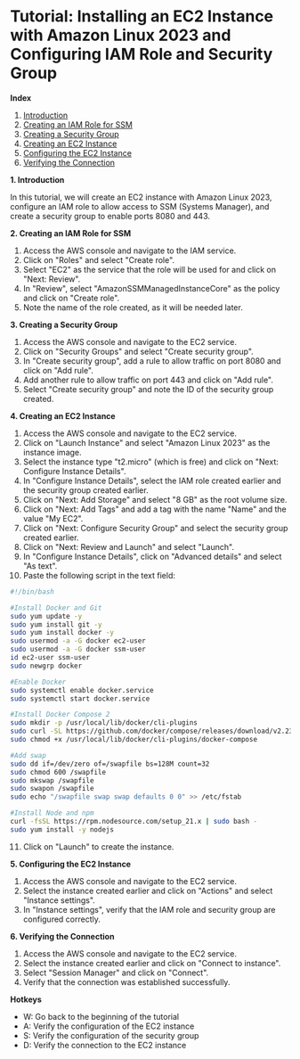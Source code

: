# Tutorial: Installing an EC2 Instance with Amazon Linux 2023 and Configuring IAM Role and Security Group

**Index**

1. [Introduction](#introduction)
2. [Creating an IAM Role for SSM](#creating-an-iam-role-for-ssm)
3. [Creating a Security Group](#creating-a-security-group)
4. [Creating an EC2 Instance](#creating-an-ec2-instance)
5. [Configuring the EC2 Instance](#configuring-the-ec2-instance)
6. [Verifying the Connection](#verifying-the-connection)

**1. Introduction**

In this tutorial, we will create an EC2 instance with Amazon Linux 2023, configure an IAM role to allow access to SSM (Systems Manager), and create a security group to enable ports 8080 and 443.

**2. Creating an IAM Role for SSM**

1. Access the AWS console and navigate to the IAM service.
2. Click on "Roles" and select "Create role".
3. Select "EC2" as the service that the role will be used for and click on "Next: Review".
4. In "Review", select "AmazonSSMManagedInstanceCore" as the policy and click on "Create role".
5. Note the name of the role created, as it will be needed later.

**3. Creating a Security Group**

1. Access the AWS console and navigate to the EC2 service.
2. Click on "Security Groups" and select "Create security group".
3. In "Create security group", add a rule to allow traffic on port 8080 and click on "Add rule".
4. Add another rule to allow traffic on port 443 and click on "Add rule".
5. Select "Create security group" and note the ID of the security group created.

**4. Creating an EC2 Instance**

1. Access the AWS console and navigate to the EC2 service.
2. Click on "Launch Instance" and select "Amazon Linux 2023" as the instance image.
3. Select the instance type "t2.micro" (which is free) and click on "Next: Configure Instance Details".
4. In "Configure Instance Details", select the IAM role created earlier and the security group created earlier.
5. Click on "Next: Add Storage" and select "8 GB" as the root volume size.
6. Click on "Next: Add Tags" and add a tag with the name "Name" and the value "My EC2".
7. Click on "Next: Configure Security Group" and select the security group created earlier.
8. Click on "Next: Review and Launch" and select "Launch".
9. In "Configure Instance Details", click on "Advanced details" and select "As text".
10. Paste the following script in the text field:
```bash
#!/bin/bash

#Install Docker and Git
sudo yum update -y
sudo yum install git -y
sudo yum install docker -y
sudo usermod -a -G docker ec2-user
sudo usermod -a -G docker ssm-user
id ec2-user ssm-user
sudo newgrp docker

#Enable Docker
sudo systemctl enable docker.service
sudo systemctl start docker.service

#Install Docker Compose 2
sudo mkdir -p /usr/local/lib/docker/cli-plugins
sudo curl -SL https://github.com/docker/compose/releases/download/v2.23.3/docker-compose-linux-x86_64 -o /usr/local/lib/docker/cli-plugins/docker-compose
sudo chmod +x /usr/local/lib/docker/cli-plugins/docker-compose

#Add swap
sudo dd if=/dev/zero of=/swapfile bs=128M count=32
sudo chmod 600 /swapfile
sudo mkswap /swapfile
sudo swapon /swapfile
sudo echo "/swapfile swap swap defaults 0 0" >> /etc/fstab

#Install Node and npm
curl -fsSL https://rpm.nodesource.com/setup_21.x | sudo bash -
sudo yum install -y nodejs
```
11. Click on "Launch" to create the instance.

**5. Configuring the EC2 Instance**

1. Access the AWS console and navigate to the EC2 service.
2. Select the instance created earlier and click on "Actions" and select "Instance settings".
3. In "Instance settings", verify that the IAM role and security group are configured correctly.

**6. Verifying the Connection**

1. Access the AWS console and navigate to the EC2 service.
2. Select the instance created earlier and click on "Connect to instance".
3. Select "Session Manager" and click on "Connect".
4. Verify that the connection was established successfully.

**Hotkeys**

* W: Go back to the beginning of the tutorial
* A: Verify the configuration of the EC2 instance
* S: Verify the configuration of the security group
* D: Verify the connection to the EC2 instance
